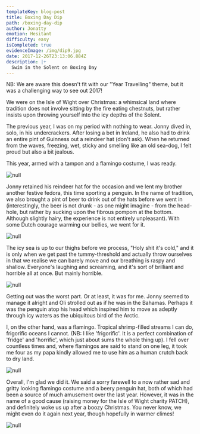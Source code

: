 ```yaml
---
templateKey: blog-post
title: Boxing Day Dip
path: /boxing-day-dip
author: Jonatty
emotion: Hesitant
difficulty: easy
isCompleted: true
evidenceImage: /img/dip9.jpg
date: 2017-12-26T23:13:06.884Z
description: |+
  Swim in the Solent on Boxing Day
---
```

NB: We are aware this doesn't fit with our "Year Travelling" theme, but it was a challenging way to see out 2017!

We were on the Isle of Wight over Christmas: a whimsical land where tradition does not involve sitting by the fire eating chestnuts, but rather insists upon throwing yourself into the icy depths of the Solent.

The previous year, I was on my period with nothing to wear. Jonny dived in, solo, in his undercrackers. After losing a bet in Ireland, he also had to drink an entire pint of Guinness out a reindeer hat (don't ask). When he returned from the waves, freezing, wet, sticky and smelling like an old sea-dog, I felt proud but also a bit jealous.

This year, armed with a tampon and a flamingo costume, I was ready.

![null](/img/dip9.jpg)

Jonny retained his reindeer hat for the occasion and we lent my brother another festive fedora, this time sporting a penguin. In the name of tradition, we also brought a pint of beer to drink out of the hats before we went in (interestingly, the beer is not drunk - as one might imagine - from the head-hole, but rather by sucking upon the fibrous pompom at the bottom. Although slightly hairy, the experience is not entirely unpleasant). With some Dutch courage warming our bellies, we went for it.

![null](/img/dip3.jpg)

The icy sea is up to our thighs before we process, "Holy shit it's cold," and it is only when we get past the tummy-threshold and actually throw ourselves in that we realise we can barely move and our breathing is raspy and shallow. Everyone's laughing and screaming, and it's sort of brilliant and horrible all at once. But mainly horrible.

![null](/img/dip8.jpg)

Getting out was the worst part. Or at least, it was for me. Jonny seemed to manage it alright and Oli strolled out as if he was in the Bahamas. Perhaps it was the penguin atop his head which inspired him to move as adeptly through icy waters as the ubiquitous bird of the Arctic.

I, on the other hand, was a flamingo. Tropical shrimp-filled streams I can do, frigorific oceans I cannot. (NB: I like 'frigorific'. It is a perfect combination of 'fridge' and 'horrific', which just about sums the whole thing up). I fell over countless times and, where flamingos are said to stand on one leg, it took me four as my papa kindly allowed me to use him as a human crutch back to dry land.

![null](/img/dip5.jpg)

Overall, I'm glad we did it. We said a sorry farewell to a now rather sad and gritty looking flamingo costume and a beery penguin hat, both of which had been a source of much amusement over the last year. However, it was in the name of a good cause (raising money for the Isle of Wight charity PATCH), and definitely woke us up after a boozy Christmas. You never know, we might even do it again next year, though hopefully in warmer climes!

![null](/img/25017186_1497079573694307_7803116026689748992_n.jpg)
